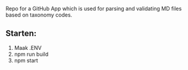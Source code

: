 Repo for a GitHub App which is used for parsing and validating MD files based on taxonomy codes.

## Starten:
1) Maak .ENV
2) npm run build
3) npm start